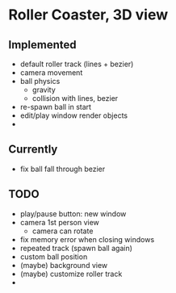Roller Coaster, 3D view
======


Implemented
------
* default roller track (lines + bezier)
* camera movement
* ball physics
	* gravity
	* collision with lines, bezier
* re-spawn ball in start
* edit/play window render objects
*

Currently
------
* fix ball fall through bezier

TODO
------
* play/pause button: new window
* camera 1st person view
	- camera can rotate
* fix memory error when closing windows
* repeated track (spawn ball again)
* custom ball position 
* (maybe) background view
* (maybe) customize roller track 
* 
